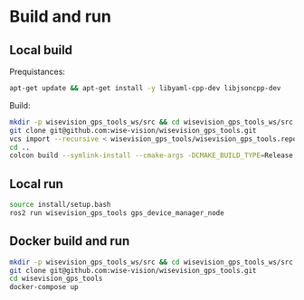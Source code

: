 # Build and run

## Local build
Prequistances:
``` bash
apt-get update && apt-get install -y libyaml-cpp-dev libjsoncpp-dev
```
Build:
``` bash
mkdir -p wisevision_gps_tools_ws/src && cd wisevision_gps_tools_ws/src
git clone git@github.com:wise-vision/wisevision_gps_tools.git
vcs import --recursive < wisevision_gps_tools/wisevision_gps_tools.repos
cd ..
colcon build --symlink-install --cmake-args -DCMAKE_BUILD_TYPE=Release --packages-up-to wisevision_gps_tools
```
## Local run
``` bash
source install/setup.bash
ros2 run wisevision_gps_tools gps_device_manager_node
```

## Docker build and run
``` bash
mkdir -p wisevision_gps_tools_ws/src && cd wisevision_gps_tools_ws/src
git clone git@github.com:wise-vision/wisevision_gps_tools.git
cd wisevision_gps_tools
docker-compose up
```